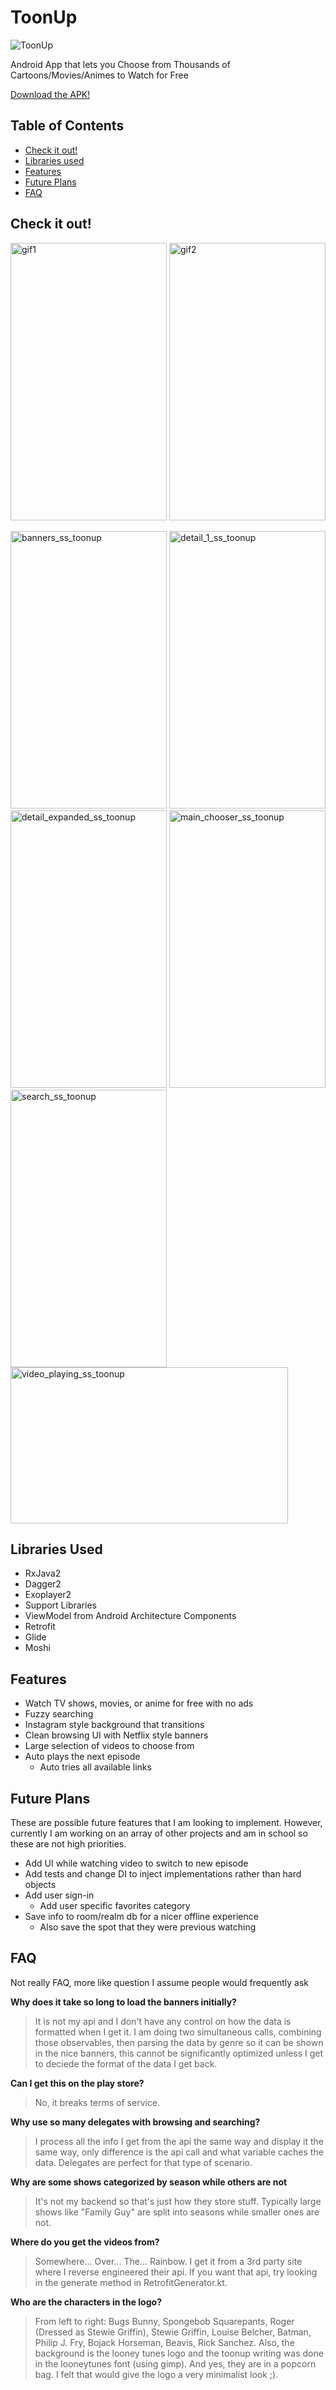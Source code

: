 # ToonUp #

<img src="https://github.com/RRethy/ToonUp/blob/master/app/src/main/res/mipmap-xxxhdpi/ic_launcher.png" title="ToonUp">

Android App that lets you Choose from Thousands of Cartoons/Movies/Animes to Watch for Free

[Download the APK!](https://drive.google.com/file/d/1vsO91fP9cIyu-CSgJmiDikxxunAzHhj0/view)

## Table of Contents ##

  * [Check it out!](#check-it-out)
  * [Libraries used](#libraries-used)
  * [Features](#features)
  * [Future Plans](#future-plans)
  * [FAQ](#faq)

## Check it out! ##

<img src="https://github.com/RRethy/GifHost/blob/master/browsing_gif.gif" width="250" height="444" title="gif1"> <img src="https://github.com/RRethy/GifHost/blob/master/watching_gif.gif" width="250" height="444" title="gif2">

<img src="https://user-images.githubusercontent.com/21000943/34424673-501ea672-ebf3-11e7-8e85-452f8f6d229d.png" width="250" height="444" title="banners_ss_toonup"> <img src="https://user-images.githubusercontent.com/21000943/34424678-57a4683c-ebf3-11e7-813e-f6a78d78448d.png" width="250" height="444" title="detail_1_ss_toonup"> <img src="https://user-images.githubusercontent.com/21000943/34424680-5895dda2-ebf3-11e7-9c06-a29d046917b9.png" width="250" height="444" title="detail_expanded_ss_toonup">
<img src="https://user-images.githubusercontent.com/21000943/34424681-5b17ade4-ebf3-11e7-8843-19c95f01bab5.png" width="250" height="444" title="main_chooser_ss_toonup"> <img src="https://user-images.githubusercontent.com/21000943/34424682-5ca6a61a-ebf3-11e7-94fb-e8f9106b5960.png" width="250" height="444" title="search_ss_toonup">
<img src="https://user-images.githubusercontent.com/21000943/34424683-5ddbc38a-ebf3-11e7-8230-182108695a3e.png" width="444" height="250" title="video_playing_ss_toonup">

## Libraries Used ##

* RxJava2
* Dagger2
* Exoplayer2
* Support Libraries
* ViewModel from Android Architecture Components
* Retrofit
* Glide
* Moshi

## Features ##

* Watch TV shows, movies, or anime for free with no ads
* Fuzzy searching
* Instagram style background that transitions
* Clean browsing UI with Netflix style banners
* Large selection of videos to choose from
* Auto plays the next episode
  * Auto tries all available links

## Future Plans ##

These are possible future features that I am looking to implement. However,
currently I am working on an array of other projects and am in school so these
are not high priorities.

* Add UI while watching video to switch to new episode
* Add tests and change DI to inject implementations rather than hard objects
* Add user sign-in
  * Add user specific favorites category
* Save info to room/realm db for a nicer offline experience
  * Also save the spot that they were previous watching

## FAQ ##

Not really FAQ, more like question I assume people would frequently ask

**Why does it take so long to load the banners initially?**
> It is not my api and I don't have any control on how the data is formatted when I get it. I am doing two simultaneous calls, combining those observables, then parsing the data by genre so it can be shown in the nice banners, this cannot be significantly optimized unless I get to deciede the format of the data I get back.

**Can I get this on the play store?**
> No, it breaks terms of service.

**Why use so many delegates with browsing and searching?**
> I process all the info I get from the api the same way and display it the same way, only difference is the api call and what variable caches the data. Delegates are perfect for that type of scenario.

**Why are some shows categorized by season while others are not**
> It's not my backend so that's just how they store stuff. Typically large shows like "Family Guy" are split into seasons while smaller ones are not.

**Where do you get the videos from?**
> Somewhere... Over... The... Rainbow. I get it from a 3rd party site where I reverse engineered their api. If you want that api, try looking in the generate method in RetrofitGenerator.kt.

**Who are the characters in the logo?**
> From left to right: Bugs Bunny, Spongebob Squarepants, Roger (Dressed as Stewie Griffin), Stewie Griffin, Louise Belcher, Batman, Philip J. Fry, Bojack Horseman, Beavis, Rick Sanchez. Also, the background is the looney tunes logo and the toonup writing was done in the looneytunes font (using gimp). And yes, they are in a popcorn bag. I felt that would give the logo a very minimalist look ;).

